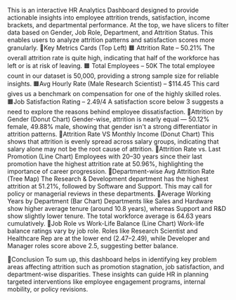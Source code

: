 This is an interactive HR Analytics Dashboard designed to provide actionable insights into employee attrition trends, satisfaction, income brackets, and departmental performance.
At the top, we have slicers to filter data based on Gender, Job Role, Department, and Attrition Status. This enables users to analyze attrition patterns and satisfaction scores more granularly.
🔸Key Metrics Cards (Top Left)
🟧 Attrition Rate – 50.21%
The overall attrition rate is quite high, indicating that half of the workforce has left or is at risk of leaving.
🟧 Total Employees – 50K
The total employee count in our dataset is 50,000, providing a strong sample size for reliable insights.
🟧Avg Hourly Rate (Male Research Scientist) – $114.45
This card gives us a benchmark on compensation for one of the highly skilled roles.
🟧Job Satisfaction Rating – 2.49/4
A satisfaction score below 3 suggests a need to explore the reasons behind employee dissatisfaction.
🔸Attrition by Gender (Donut Chart)
Gender-wise, attrition is nearly equal — 50.12% female, 49.88% male, showing that gender isn't a strong differentiator in attrition patterns.
🔸Attrition Rate VS Monthly Income (Donut Chart)
This shows that attrition is evenly spread across salary groups, indicating that salary alone may not be the root cause of attrition.
 🔸Attrition Rate vs. Last Promotion (Line Chart)
Employees with 20–30 years since their last promotion have the highest attrition rate at 50.96%, highlighting the importance of career progression.
 🔸Department-wise Avg Attrition Rate (Tree Map)
The Research & Development department has the highest attrition at 51.21%, followed by Software and Support. This may call for policy or managerial reviews in these departments.
 🔸Average Working Years by Department (Bar Chart)
Departments like Sales and Hardware show higher average tenure (around 10.8 years), whereas Support and R&D show slightly lower tenure. The total workforce average is 64.63 years cumulatively.
🔸Job Role vs Work-Life Balance (Line Chart)
Work-life balance ratings vary by job role. Roles like Research Scientist and Healthcare Rep are at the lower end (2.47–2.49), while Developer and Manager roles score above 2.5, suggesting better balance.

🔸Conclusion
To sum up, this dashboard helps in identifying key problem areas affecting attrition such as promotion stagnation, job satisfaction, and department-wise disparities.
These insights can guide HR in planning targeted interventions like employee engagement programs, internal mobility, or policy revisions.

